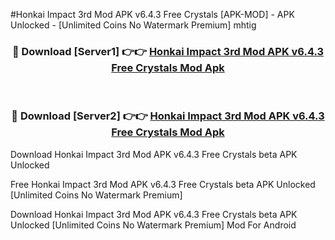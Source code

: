 #Honkai Impact 3rd Mod APK v6.4.3 Free Crystals [APK-MOD] - APK Unlocked - [Unlimited Coins No Watermark Premium] mhtig



<div align="center">

<h3>🔴 Download [Server1] 👉👉 <a href="https://momento.my/?title=Honkai_Impact_3rd_Mod_APK_v6.4.3_Free_Crystals">Honkai Impact 3rd Mod APK v6.4.3 Free Crystals Mod Apk</a></h3><br>

<h3>🔴 Download [Server2] 👉👉 <a href="https://momento.my/?title=Honkai_Impact_3rd_Mod_APK_v6.4.3_Free_Crystals">Honkai Impact 3rd Mod APK v6.4.3 Free Crystals Mod Apk</a></h3>
</div>



Download Honkai Impact 3rd Mod APK v6.4.3 Free Crystals beta APK Unlocked

Free Honkai Impact 3rd Mod APK v6.4.3 Free Crystals beta APK Unlocked [Unlimited Coins No Watermark Premium]

Download Honkai Impact 3rd Mod APK v6.4.3 Free Crystals beta APK Unlocked [Unlimited Coins No Watermark Premium] Mod For Android
